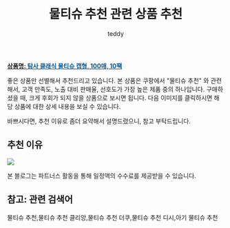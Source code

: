 ﻿---
layout: post
title:  "물티슈 추천 관련 상품 추천"
author: teddy
categories: [ 가구/인테리어 ]
tags: [물티슈 추천,물티슈 추천 클리앙,물티슈 추천 더쿠,물티슈 추천 디시,아기 물티슈 추천]
image: https://static.coupangcdn.com/image/retail/images/164153445891991-af0d5790-2402-4a6d-95d6-25a2bbd579d1.jpg 
description: "쿠팡에서 물티슈 추천 관련 상품으로 가장 고객 선호도가 높은 제품 중 하나입니다."
---

<a href="https://link.coupang.com/re/AFFSDP?lptag=AF3256674&pageKey=305672892&itemId=963428194&vendorItemId=5366452533&traceid=V0-153-df6e481d96579701&requestid=20221226230650273237753"><b>상품명: <font color='#01579B'>탐사 클래식 물티슈 캡형, 100매, 10팩</font></b></a>

좋은 상품만 선별해서 추천드리고 있습니다.
본 상품은 쿠팡에서 "물티슈 추천" 와 관련해서, 고객 만족도, 노출 대비 판매율, 선호도가 가장 높은 제품 중의 하나입니다.
구매하셨을 때, 크게 후회가 되지 않을 상품으로 보시면 됩니다. 
다음 이미지를 클릭하시면 해당 상품에 대한 상세 내용을 보실 수 있습니다.

바쁘시다면, 추천 이유로 좀더 요약해서 설명드렸으니, 참고 부탁드립니다.

## 추천 이유 

<a href="https://link.coupang.com/re/AFFSDP?lptag=AF3256674&pageKey=305672892&itemId=963428194&vendorItemId=5366452533&traceid=V0-153-df6e481d96579701&requestid=20221226230650273237753"><img src="https://thumbnail9.coupangcdn.com/thumbnails/remote/q89/image/retail/images/7757773027437-3c3e749b-52a9-4804-af39-eb5050815b5d.jpg"></a> 

본 블로그는 파트너스 활동을 통해 일정액의 수수료를 제공받을 수 있습니다.

## 참고: 관련 검색어    
물티슈 추천,물티슈 추천 클리앙,물티슈 추천 더쿠,물티슈 추천 디시,아기 물티슈 추천